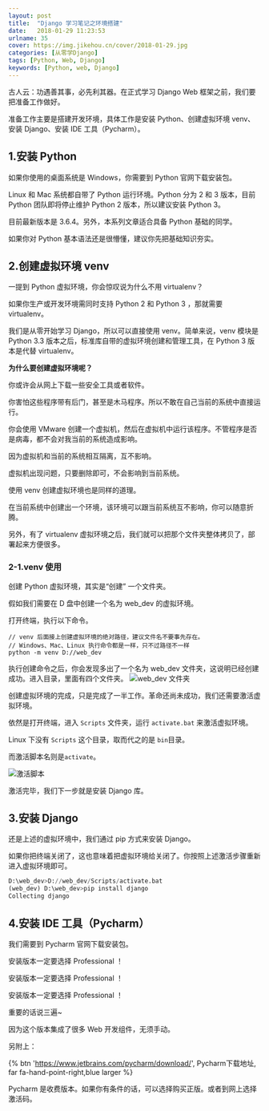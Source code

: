 ```yaml
---
layout: post
title:  "Django 学习笔记之环境搭建"
date:   2018-01-29 11:23:53
urlname: 35
cover: https://img.jikehou.cn/cover/2018-01-29.jpg
categories: [从零学Django]
tags: [Python, Web, Django]
keywords: [Python, web, Django]
---
```

古人云：功遇善其事，必先利其器。在正式学习 Django Web 框架之前，我们要把准备工作做好。

准备工作主要是搭建开发环境，具体工作是安装 Python、创建虚拟环境 venv、安装 Django、安装 IDE 工具（Pycharm）。
<!-- more -->
## 1.安装 Python
如果你使用的桌面系统是 Windows，你需要到 Python 官网下载安装包。

Linux 和 Mac 系统都自带了 Python 运行环境。Python 分为 2 和 3 版本，目前 Python 团队即将停止维护 Python 2 版本，所以建议安装 Python 3。

目前最新版本是 3.6.4。另外，本系列文章适合具备 Python 基础的同学。

如果你对 Python 基本语法还是很懵懂，建议你先把基础知识夯实。

## 2.创建虚拟环境 venv
一提到 Python 虚拟环境，你会惊叹说为什么不用 virtualenv？

如果你生产或开发环境需同时支持 Python 2 和 Python 3 ，那就需要 virtualenv。

我们是从零开始学习 Django，所以可以直接使用 venv。简单来说，venv 模块是 Python 3.3 版本之后，标准库自带的虚拟环境创建和管理工具，在 Python 3 版本是代替 virtualenv。

**为什么要创建虚拟环境呢？**

你或许会从网上下载一些安全工具或者软件。

你害怕这些程序带有后门，甚至是木马程序。所以不敢在自己当前的系统中直接运行。

你会使用 VMware 创建一个虚拟机，然后在虚拟机中运行该程序。不管程序是否是病毒，都不会对我当前的系统造成影响。

因为虚拟机和当前的系统相互隔离，互不影响。

虚拟机出现问题，只要删除即可，不会影响到当前系统。

使用 venv 创建虚拟环境也是同样的道理。

在当前系统中创建出一个环境，该环境可以跟当前系统互不影响，你可以随意折腾。

另外，有了 virtualenv 虚拟环境之后，我们就可以把那个文件夹整体拷贝了，部署起来方便很多。

### 2-1.venv 使用
创建 Python 虚拟环境，其实是“创建” 一个文件夹。

假如我们需要在 D 盘中创建一个名为 web_dev 的虚拟环境。

打开终端，执行以下命令。

```shell
// venv 后面接上创建虚拟环境的绝对路径，建议文件名不要事先存在。
// Windows、Mac、Linux 执行命令都是一样，只不过路径不一样
python -m venv D://web_dev
```

执行创建命令之后，你会发现多出了一个名为 web_dev 文件夹，这说明已经创建成功。进入目录，里面有四个文件夹。
![web_dev 文件夹](https://img.jikehou.cn/img/20180129_1.png)

创建虚拟环境的完成，只是完成了一半工作。革命还尚未成功，我们还需要激活虚拟环境。

依然是打开终端，进入 `Scripts` 文件夹，运行 `activate.bat` 来激活虚拟环境。 

Linux 下没有 `Scripts` 这个目录，取而代之的是 `bin`目录。

而激活脚本名则是`activate`。

![激活脚本](https://img.jikehou.cn/img/20180129_2.png)

激活完毕，我们下一步就是安装 Django 库。

## 3.安装 Django
还是上述的虚拟环境中，我们通过 pip 方式来安装 Django。

如果你把终端关闭了，这也意味着把虚拟环境给关闭了。你按照上述激活步骤重新进入虚拟环境即可。
```python
D:\web_dev>D://web_dev/Scripts/activate.bat
(web_dev) D:\web_dev>pip install django
Collecting django
```

## 4.安装 IDE 工具（Pycharm）
我们需要到 Pycharm 官网下载安装包。

安装版本一定要选择 Professional ！

安装版本一定要选择 Professional ！

安装版本一定要选择 Professional ！

重要的话说三遍~

因为这个版本集成了很多 Web 开发组件，无须手动。

另附上：

{% btn 'https://www.jetbrains.com/pycharm/download/', Pycharm下载地址, far fa-hand-point-right,blue larger %}

Pycharm 是收费版本。如果你有条件的话，可以选择购买正版。或者到网上选择激活码。

